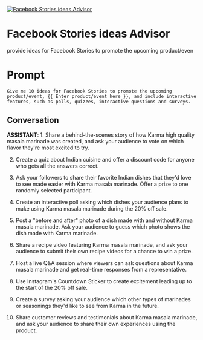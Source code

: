 
[![Facebook Stories ideas Advisor ](https://flow-prompt-covers.s3.us-west-1.amazonaws.com/icon/vintage/vint_8.png)]()
# Facebook Stories ideas Advisor  
provide ideas for Facebook Stories to promote the upcoming product/even

# Prompt

```
Give me 10 ideas for Facebook Stories to promote the upcoming product/event, {{ Enter product/event here }}, and include interactive features, such as polls, quizzes, interactive questions and surveys. 

```

## Conversation

**ASSISTANT**: 1. Share a behind-the-scenes story of how Karma high quality masala marinade was created, and ask your audience to vote on which flavor they're most excited to try.

2. Create a quiz about Indian cuisine and offer a discount code for anyone who gets all the answers correct.

3. Ask your followers to share their favorite Indian dishes that they'd love to see made easier with Karma masala marinade. Offer a prize to one randomly selected participant.

4. Create an interactive poll asking which dishes your audience plans to make using Karma masala marinade during the 20% off sale.

5. Post a "before and after" photo of a dish made with and without Karma masala marinade. Ask your audience to guess which photo shows the dish made with Karma marinade.

6. Share a recipe video featuring Karma masala marinade, and ask your audience to submit their own recipe videos for a chance to win a prize.

7. Host a live Q&A session where viewers can ask questions about Karma masala marinade and get real-time responses from a representative.

8. Use Instagram's Countdown Sticker to create excitement leading up to the start of the 20% off sale.

9. Create a survey asking your audience which other types of marinades or seasonings they'd like to see from Karma in the future.

10. Share customer reviews and testimonials about Karma masala marinade, and ask your audience to share their own experiences using the product.


